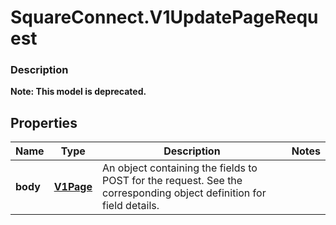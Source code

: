 # SquareConnect.V1UpdatePageRequest

### Description
**Note: This model is deprecated.**



## Properties
Name | Type | Description | Notes
------------ | ------------- | ------------- | -------------
**body** | [**V1Page**](V1Page.md) | An object containing the fields to POST for the request.  See the corresponding object definition for field details. | 


